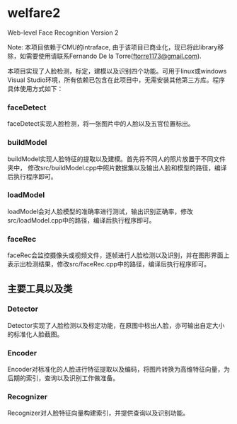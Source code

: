 welfare2
========

Web-level Face Recognition Version 2

Note: 本项目依赖于CMU的intraface, 由于该项目已商业化，现已将此library移除，如需要使用请联系Fernando De la Torre(ftorre1173@gmail.com).

本项目实现了人脸检测，标定，建模以及识别四个功能。可用于linux或windows Visual Studio环境，所有依赖已包含在此项目中，无需安装其他第三方库。程序具体使用方式如下：

### faceDetect

faceDetect实现人脸检测，将一张图片中的人脸以及五官位置标出。

### buildModel

buildModel实现人脸特征的提取以及建模。首先将不同人的照片放置于不同文件夹中，
修改src/buildModel.cpp中照片数据集以及输出人脸和模型的路径，编译后执行程序即可。

### loadModel

loadModel会对人脸模型的准确率进行测试，输出识别正确率，修改src/loadModel.cpp中的路径，编译后执行程序即可。

### faceRec

faceRec会监控摄像头或视频文件，逐帧进行人脸检测以及识别，并在图形界面上表示出检测结果，修改src/faceRec.cpp中的路径，编译后执行程序即可。

## 主要工具以及类

### Detector

Detector实现了人脸检测以及标定功能，在原图中标出人脸，亦可输出自定大小的标准化人脸截图。

### Encoder

Encoder对标准化的人脸进行特征提取以及编码，将图片转换为高维特征向量，为后期的索引，查询以及识别工作做准备。

### Recognizer 

Recognizer对人脸特征向量构建索引，并提供查询以及识别功能。
